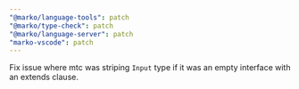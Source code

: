 ```yaml
---
"@marko/language-tools": patch
"@marko/type-check": patch
"@marko/language-server": patch
"marko-vscode": patch
---
```


Fix issue where mtc was striping `Input` type if it was an empty interface with an extends clause.
